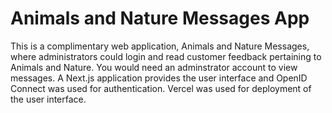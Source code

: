 # Animals and Nature Messages App

This is a complimentary web application, Animals and Nature Messages, where administrators could login and read customer feedback pertaining to Animals and Nature. You would need an adminstrator account to view messages. A Next.js application provides the user interface and OpenID Connect was used for authentication. Vercel was used for deployment of the user interface.
